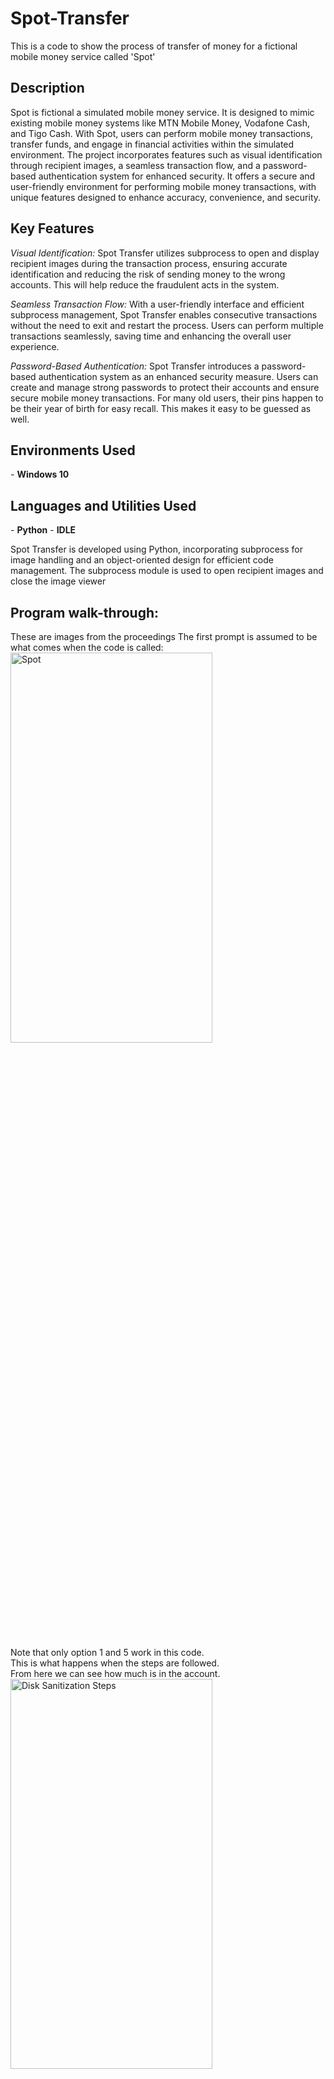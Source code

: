 # Spot-Transfer
This is a code to show the process of transfer of money for a fictional mobile money service called 'Spot'
<h2>Description</h2>
Spot is fictional a simulated mobile money service. It is designed to mimic existing mobile money systems like MTN Mobile Money, Vodafone Cash, and Tigo Cash. With Spot, users can perform mobile money transactions, transfer funds, and engage in financial activities within the simulated environment. The project incorporates features such as visual identification through recipient images, a seamless transaction flow, and a password-based authentication system for enhanced security. It offers a secure and user-friendly environment for performing mobile money transactions, with unique features designed to enhance accuracy, convenience, and security.
<br />




<h2>Key Features</h2>

*Visual Identification:* 
Spot Transfer utilizes subprocess to open and display recipient images during the transaction process, ensuring accurate identification and reducing the risk of sending money to the wrong accounts. This will help reduce the fraudulent acts in the system.

*Seamless Transaction Flow:* 
With a user-friendly interface and efficient subprocess management, Spot Transfer enables consecutive transactions without the need to exit and restart the process. Users can perform multiple transactions seamlessly, saving time and enhancing the overall user experience.

*Password-Based Authentication:* 
Spot Transfer introduces a password-based authentication system as an enhanced security measure. Users can create and manage strong passwords to protect their accounts and ensure secure mobile money transactions. For many old users, their pins happen to be their year of birth  for easy recall. This makes it easy to be guessed as well.

<h2>Environments Used </h2>
- <b>Windows 10</b>

<h2>Languages and Utilities Used</h2>
- <b>Python</b> 
- <b>IDLE</b>

Spot Transfer is developed using Python, incorporating subprocess for image handling and an object-oriented design for efficient code management. The subprocess module is used to open recipient images and close the image viewer

<h2>Program walk-through:</h2>

<p align="center">

These are images from the proceedings 
  The first prompt is assumed to be what comes when the code is called: <br/>
<img src="https://imgur.com/W8HPq8e.png" height="40%" width="80%" alt="Spot"/>
<br />
<br />
 
Note that only option 1 and 5 work in this code. <br/>
This is what happens when the steps are followed. <br/> 
From here we can see how much is in the account. <br/>
<img src="https://imgur.com/yAkbdoO.png" height="40%" width="80%" alt="Disk Sanitization Steps"/>
<br />
<br />
Following the prompt to send money, this goes on. <br/>
  Note that a picture is opened when by the image viewer and closed after some time.: <br/>
<img src="https://imgur.com/eBlm8ZW.png" height="80%" width="80%" alt="Disk Sanitization Steps"/>
<br />
<br />
A video on this is, in the link below:
<br/>
[Youtube Demonstration](https://youtu.be/st30OXkcrok)

<!--
 ```diff
- text in red
+ text in green
! text in orange
# text in gray
@@ text in purple (and bold)@@
```
--!>
